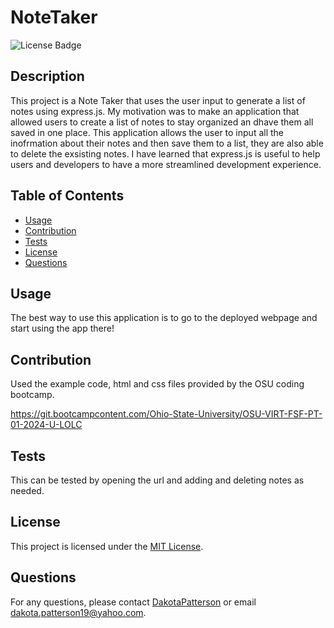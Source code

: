 # NoteTaker

  ![License Badge](https://img.shields.io/badge/License-MIT-yellow.svg)

  ## Description
  This project is a Note Taker that uses the user input to generate a list of notes using express.js. My motivation was to make an application that allowed users to create a list of notes to stay organized an dhave them all saved in one place. This application allows the user to input all the inofrmation about their notes and then save them to a list, they are also able to delete the exsisting notes. I have learned that express.js is useful to help users and developers to have a more streamlined development experience.

  ## Table of Contents
- [Usage](#usage)
- [Contribution](#contribution)
- [Tests](#tests)
- [License](#license)
- [Questions](#questions)

## Usage
The best way to use this application is to go to the deployed webpage and start using the app there!

[](./Develop/noteTaker.png)

## Contribution

Used the example code, html and css files provided by the OSU coding bootcamp.

https://git.bootcampcontent.com/Ohio-State-University/OSU-VIRT-FSF-PT-01-2024-U-LOLC

## Tests
This can be tested by opening the url and adding and deleting notes as needed.

## License
This project is licensed under the [MIT License](https://opensource.org/licenses/MIT).

## Questions
For any questions, please contact [DakotaPatterson](https://github.com/kk) or email dakota.patterson19@yahoo.com.